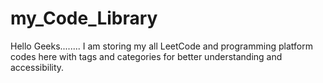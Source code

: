 # my_Code_Library
Hello Geeks........ I am storing my all LeetCode and programming platform codes here with tags and categories for better understanding and accessibility. 
